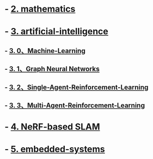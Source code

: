 <!-- # -  [1. philosophy](https://github.com/fczhang0606/philosophy) -->


# -  [2. mathematics](https://github.com/fczhang0606/mathematics)


# -  [3. artificial-intelligence](https://github.com/fczhang0606/3.0-Machine-Learning)
## -  [3. 0、Machine-Learning](https://github.com/fczhang0606/3.0-Machine-Learning)
## -  [3. 1、Graph Neural Networks](https://github.com/fczhang0606/Graph-Neural-Networks)
## -  [3. 2、Single-Agent-Reinforcement-Learning](https://github.com/fczhang0606/Single-Agent-Reinforcement-Learning)
## -  [3. 3、Multi-Agent-Reinforcement-Learning](https://github.com/fczhang0606/Multi-Agent-Reinforcement-Learning)


# -  [4. NeRF-based SLAM](https://github.com/fczhang0606/embedded-systems)


# -  [5. embedded-systems](https://github.com/fczhang0606/embedded-systems)

